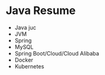 # Java Resume

- Java juc
- JVM
- Spring
- MySQL
- Spring Boot/Cloud/Cloud Alibaba
- Docker
- Kubernetes
